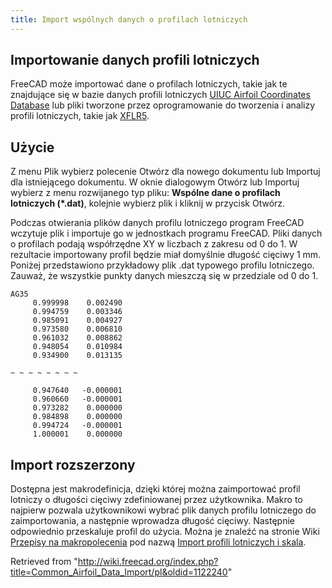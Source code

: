 ```yaml
---
title: Import wspólnych danych o profilach lotniczych
---
```

## Importowanie danych profili lotniczych

FreeCAD może importować dane o profilach lotniczych, takie jak te znajdujące się w bazie danych profili lotniczych [UIUC Airfoil Coordinates Database](http://m-selig.ae.illinois.edu/ads/coord_database.html) lub pliki tworzone przez oprogramowanie do tworzenia i analizy profili lotniczych, takie jak [XFLR5](http://www.xflr5.com/xflr5.htm).

## Użycie

Z menu Plik wybierz polecenie Otwórz dla nowego dokumentu lub Importuj dla istniejącego dokumentu. W oknie dialogowym Otwórz lub Importuj wybierz z menu rozwijanego typ pliku: **Wspólne dane o profilach lotniczych (\*.dat)**, kolejnie wybierz plik i kliknij w przycisk Otwórz.

Podczas otwierania plików danych profilu lotniczego program FreeCAD wczytuje plik i importuje go w jednostkach programu FreeCAD. Pliki danych o profilach podają współrzędne XY w liczbach z zakresu od 0 do 1. W rezultacie importowany profil będzie miał domyślnie długość cięciwy 1 mm. Poniżej przedstawiono przykładowy plik .dat typowego profilu lotniczego. Zauważ, że wszystkie punkty danych mieszczą się w przedziale od 0 do 1.

```
AG35
     0.999998    0.002490
     0.994759    0.003346
     0.985091    0.004927
     0.973580    0.006810
     0.961032    0.008862
     0.948054    0.010984
     0.934900    0.013135

~ ~ ~ ~ ~ ~ ~ ~

     0.947640   -0.000001
     0.960660   -0.000001
     0.973282    0.000000
     0.984898    0.000000
     0.994724   -0.000001
     1.000001    0.000000

```

## Import rozszerzony

Dostępna jest makrodefinicja, dzięki której można zaimportować profil lotniczy o długości cięciwy zdefiniowanej przez użytkownika. Makro to najpierw pozwala użytkownikowi wybrać plik danych profilu lotniczego do zaimportowania, a następnie wprowadza długość cięciwy. Następnie odpowiednio przeskaluje profil do użycia. Można je znaleźć na stronie Wiki [Przepisy na makropolecenia](/Macros_recipes/pl "Macros recipes/pl") pod nazwą [Import profili lotniczych i skala](/Macro_Airfoil_Import_%26_Scale/pl "Macro Airfoil Import & Scale/pl").

Retrieved from "<http://wiki.freecad.org/index.php?title=Common_Airfoil_Data_Import/pl&oldid=1122240>"